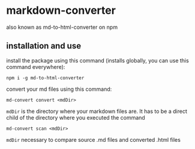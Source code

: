 # markdown-converter
also known as md-to-html-converter on npm

## installation and use
install the package using this command (installs globally, you can use this command everywhere): 

`npm i -g md-to-html-converter`

convert your md files using this command:

`md-convert convert <mdDir>`

`mdDir` is the directory where your markdown files are. It has to be a direct child of the directory where you executed the command

`md-convert scan <mdDir>`

`mdDir` necessary to compare source .md files and converted .html files